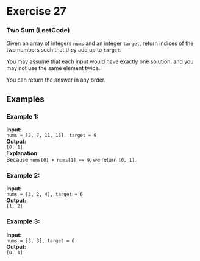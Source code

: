 # Exercise 27

### Two Sum (LeetCode)

Given an array of integers `nums` and an integer `target`, return indices of the two numbers such that they add up to `target`.

You may assume that each input would have exactly one solution, and you may not use the same element twice.

You can return the answer in any order.

## Examples

### Example 1:

**Input:**  
`nums = [2, 7, 11, 15], target = 9`  
**Output:**  
`[0, 1]`  
**Explanation:**  
Because `nums[0] + nums[1] == 9`, we return `[0, 1]`.

### Example 2:

**Input:**  
`nums = [3, 2, 4], target = 6`  
**Output:**  
`[1, 2]`

### Example 3:

**Input:**  
`nums = [3, 3], target = 6`  
**Output:**  
`[0, 1]`
